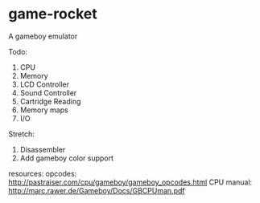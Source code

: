 # game-rocket
A gameboy emulator

Todo:
1. CPU
2. Memory
3. LCD Controller
4. Sound Controller
5. Cartridge Reading
6. Memory maps
7. I/O

Stretch:
1. Disassembler
2. Add gameboy color support

resources:
opcodes: http://pastraiser.com/cpu/gameboy/gameboy_opcodes.html
CPU manual: http://marc.rawer.de/Gameboy/Docs/GBCPUman.pdf
